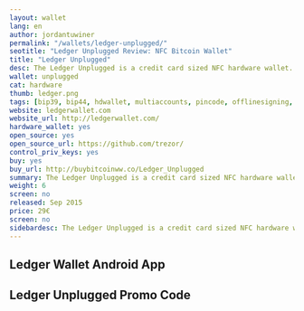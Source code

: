 ```yaml
---
layout: wallet
lang: en
author: jordantuwiner
permalink: "/wallets/ledger-unplugged/"
seotitle: "Ledger Unplugged Review: NFC Bitcoin Wallet"
title: "Ledger Unplugged"
desc: The Ledger Unplugged is a credit card sized NFC hardware wallet. The Unplugged is a hardware for solution for users on the go.
wallet: unplugged
cat: hardware
thumb: ledger.png
tags: [bip39, bip44, hdwallet, multiaccounts, pincode, offlinesigning, coldstorage, hardware]
website: ledgerwallet.com
website_url: http://ledgerwallet.com/
hardware_wallet: yes
open_source: yes
open_source_url: https://github.com/trezor/
control_priv_keys: yes
buy: yes
buy_url: http://buybitcoinww.co/Ledger_Unplugged
summary: The Ledger Unplugged is a credit card sized NFC hardware wallet. The Unplugged is a hardware for solution for users on the go.
weight: 6
screen: no
released: Sep 2015
price: 29€
screen: no
sidebardesc: The Ledger Unplugged is a credit card sized NFC hardware wallet. The Unplugged is a hardware for solution for users on the go.
---
```



## Ledger Wallet Android App

## Ledger Unplugged Promo Code
